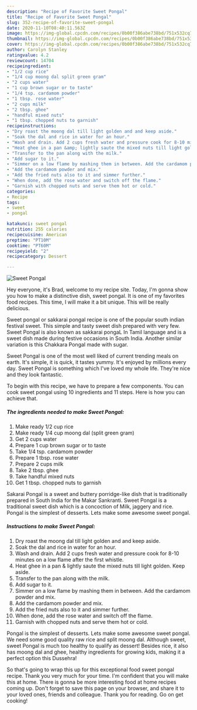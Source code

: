 ```yaml
---
description: "Recipe of Favorite Sweet Pongal"
title: "Recipe of Favorite Sweet Pongal"
slug: 352-recipe-of-favorite-sweet-pongal
date: 2020-11-10T08:40:11.563Z
image: https://img-global.cpcdn.com/recipes/0b00f386abe738bd/751x532cq70/sweet-pongal-recipe-main-photo.jpg
thumbnail: https://img-global.cpcdn.com/recipes/0b00f386abe738bd/751x532cq70/sweet-pongal-recipe-main-photo.jpg
cover: https://img-global.cpcdn.com/recipes/0b00f386abe738bd/751x532cq70/sweet-pongal-recipe-main-photo.jpg
author: Carolyn Stanley
ratingvalue: 4.2
reviewcount: 14704
recipeingredient:
- "1/2 cup rice"
- "1/4 cup moong dal split green gram"
- "2 cups water"
- "1 cup brown sugar or to taste"
- "1/4 tsp. cardamom powder"
- "1 tbsp. rose water"
- "2 cups milk"
- "2 tbsp. ghee"
- "handful mixed nuts"
- "1 tbsp. chopped nuts to garnish"
recipeinstructions:
- "Dry roast the moong dal till light golden and and keep aside."
- "Soak the dal and rice in water for an hour."
- "Wash and drain. Add 2 cups fresh water and pressure cook for 8-10 minutes on a low flame after the first whistle."
- "Heat ghee in a pan &amp; lightly saute the mixed nuts till light golden. Keep aside."
- "Transfer to the pan along with the milk."
- "Add sugar to it."
- "Simmer on a low flame by mashing them in between. Add the cardamom powder and mix."
- "Add the cardamom powder and mix."
- "Add the fried nuts also to it and simmer further."
- "When done, add the rose water and switch off the flame."
- "Garnish with chopped nuts and serve them hot or cold."
categories:
- Recipe
tags:
- sweet
- pongal

katakunci: sweet pongal 
nutrition: 255 calories
recipecuisine: American
preptime: "PT10M"
cooktime: "PT60M"
recipeyield: "2"
recipecategory: Dessert

---
```



![Sweet Pongal](https://img-global.cpcdn.com/recipes/0b00f386abe738bd/751x532cq70/sweet-pongal-recipe-main-photo.jpg)

Hey everyone, it's Brad, welcome to my recipe site. Today, I'm gonna show you how to make a distinctive dish, sweet pongal. It is one of my favorites food recipes. This time, I will make it a bit unique. This will be really delicious.

Sweet pongal or sakkarai pongal recipe is one of the popular south indian festival sweet. This simple and tasty sweet dish prepared with very few. Sweet Pongal is also known as sakkarai pongaL In Tamil language and is a sweet dish made during festive occasions in South India. Another similar variation is this Chakkara Pongal made with sugar.

Sweet Pongal is one of the most well liked of current trending meals on earth. It's simple, it is quick, it tastes yummy. It's enjoyed by millions every day. Sweet Pongal is something which I've loved my whole life. They're nice and they look fantastic.


To begin with this recipe, we have to prepare a few components. You can cook sweet pongal using 10 ingredients and 11 steps. Here is how you can achieve that.

<!--inarticleads1-->

##### The ingredients needed to make Sweet Pongal:

1. Make ready 1/2 cup rice
1. Make ready 1/4 cup moong dal (split green gram)
1. Get 2 cups water
1. Prepare 1 cup brown sugar or to taste
1. Take 1/4 tsp. cardamom powder
1. Prepare 1 tbsp. rose water
1. Prepare 2 cups milk
1. Take 2 tbsp. ghee
1. Take handful mixed nuts
1. Get 1 tbsp. chopped nuts to garnish


Sakarai Pongal is a sweet and buttery porridge-like dish that is traditionally prepared in South India for the Makar Sankranti. Sweet Pongal is a traditional sweet dish which is a concoction of Milk, jaggery and rice. Pongal is the simplest of desserts. Lets make some awesome sweet pongal. 

<!--inarticleads2-->

##### Instructions to make Sweet Pongal:

1. Dry roast the moong dal till light golden and and keep aside.
1. Soak the dal and rice in water for an hour.
1. Wash and drain. Add 2 cups fresh water and pressure cook for 8-10 minutes on a low flame after the first whistle.
1. Heat ghee in a pan &amp; lightly saute the mixed nuts till light golden. Keep aside.
1. Transfer to the pan along with the milk.
1. Add sugar to it.
1. Simmer on a low flame by mashing them in between. Add the cardamom powder and mix.
1. Add the cardamom powder and mix.
1. Add the fried nuts also to it and simmer further.
1. When done, add the rose water and switch off the flame.
1. Garnish with chopped nuts and serve them hot or cold.


Pongal is the simplest of desserts. Lets make some awesome sweet pongal. We need some good quality raw rice and split moong dal. Although sweet, sweet Pongal is much too healthy to qualify as dessert! Besides rice, it also has moong dal and ghee, healthy ingredients for growing kids, making it a perfect option this Dussehra! 

So that's going to wrap this up for this exceptional food sweet pongal recipe. Thank you very much for your time. I'm confident that you will make this at home. There is gonna be more interesting food at home recipes coming up. Don't forget to save this page on your browser, and share it to your loved ones, friends and colleague. Thank you for reading. Go on get cooking!
